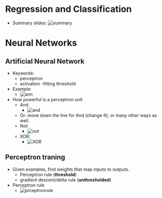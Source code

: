 # Regression and Classification
- Summary slides:
![summary](https://raw.githubusercontent.com/suereey/ML7641_Fall2021_StudyNotes/main/Screenshot/SL2SL3_Screenshot/1_regressionsummary.PNG)

# Neural Networks
## Artificial Neural Network
- Keywords:
    - perceptron
    - activation 
    -fitting threshold
- Example: 
    - ![ann](https://raw.githubusercontent.com/suereey/ML7641_Fall2021_StudyNotes/main/Screenshot/SL2SL3_Screenshot/2_ArtificialNN.PNG)
- How powerful is a perceptron unit
    - And
        - ![and](https://raw.githubusercontent.com/suereey/ML7641_Fall2021_StudyNotes/main/Screenshot/SL2SL3_Screenshot/3_perceptron.PNG)
    - Or: move down the line for And (change θ); or many other ways as well.
    - Not:
        - ![not](https://raw.githubusercontent.com/suereey/ML7641_Fall2021_StudyNotes/main/Screenshot/SL2SL3_Screenshot/5_perceptron.PNG)
    - XOR:
        - ![XOR]()

## Perceptron traning
- Given examples, find weights that map inputs to outputs.
    - Perceptron rule (**threshold**)
    - gradient descent/delta rule (**unthresholded**)
- Perceptron rule
    - ![prceptronrule]()